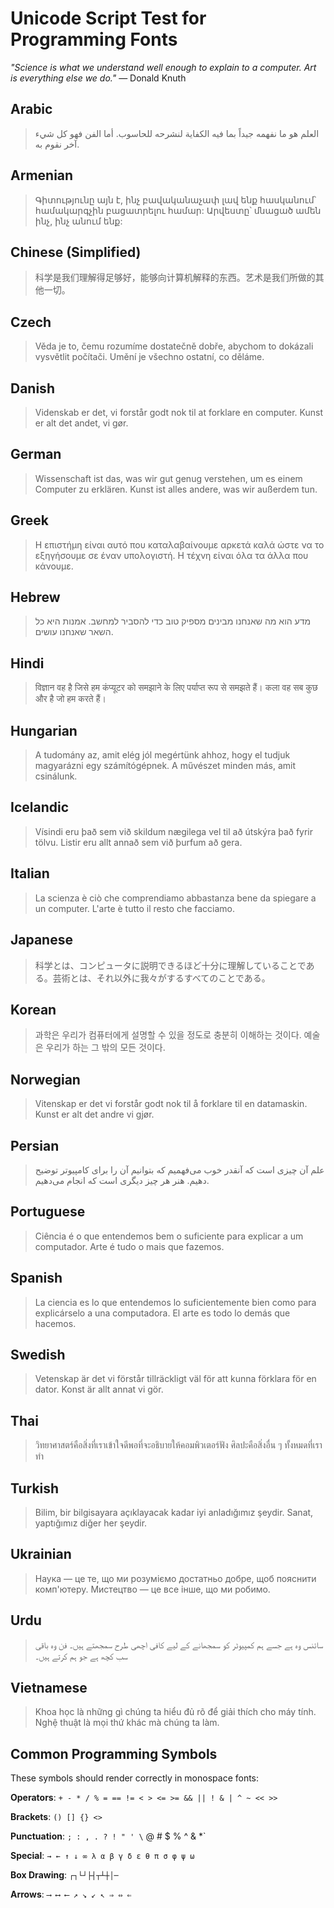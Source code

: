 # Unicode Script Test for Programming Fonts

*"Science is what we understand well enough to explain to a computer. Art is everything else we do."* — Donald Knuth

## Arabic
> العلم هو ما نفهمه جيداً بما فيه الكفاية لنشرحه للحاسوب. أما الفن فهو كل شيء آخر نقوم به.

## Armenian
> Գիտությունը այն է, ինչ բավականաչափ լավ ենք հասկանում՝ համակարգչին բացատրելու համար: Արվեստը՝ մնացած ամեն ինչ, ինչ անում ենք:

## Chinese (Simplified)
> 科学是我们理解得足够好，能够向计算机解释的东西。艺术是我们所做的其他一切。

## Czech
> Věda je to, čemu rozumíme dostatečně dobře, abychom to dokázali vysvětlit počítači. Umění je všechno ostatní, co děláme.

## Danish
> Videnskab er det, vi forstår godt nok til at forklare en computer. Kunst er alt det andet, vi gør.

## German
> Wissenschaft ist das, was wir gut genug verstehen, um es einem Computer zu erklären. Kunst ist alles andere, was wir außerdem tun.

## Greek
> Η επιστήμη είναι αυτό που καταλαβαίνουμε αρκετά καλά ώστε να το εξηγήσουμε σε έναν υπολογιστή. Η τέχνη είναι όλα τα άλλα που κάνουμε.

## Hebrew
> מדע הוא מה שאנחנו מבינים מספיק טוב כדי להסביר למחשב. אמנות היא כל השאר שאנחנו עושים.

## Hindi
> विज्ञान वह है जिसे हम कंप्यूटर को समझाने के लिए पर्याप्त रूप से समझते हैं। कला वह सब कुछ और है जो हम करते हैं।

## Hungarian
> A tudomány az, amit elég jól megértünk ahhoz, hogy el tudjuk magyarázni egy számítógépnek. A művészet minden más, amit csinálunk.

## Icelandic
> Vísindi eru það sem við skildum nægilega vel til að útskýra það fyrir tölvu. Listir eru allt annað sem við þurfum að gera.

## Italian
> La scienza è ciò che comprendiamo abbastanza bene da spiegare a un computer. L'arte è tutto il resto che facciamo.

## Japanese
> 科学とは、コンピュータに説明できるほど十分に理解していることである。芸術とは、それ以外に我々がするすべてのことである。

## Korean
> 과학은 우리가 컴퓨터에게 설명할 수 있을 정도로 충분히 이해하는 것이다. 예술은 우리가 하는 그 밖의 모든 것이다.

## Norwegian
> Vitenskap er det vi forstår godt nok til å forklare til en datamaskin. Kunst er alt det andre vi gjør.

## Persian
> علم آن چیزی است که آنقدر خوب می‌فهمیم که بتوانیم آن را برای کامپیوتر توضیح دهیم. هنر هر چیز دیگری است که انجام می‌دهیم.

## Portuguese
> Ciência é o que entendemos bem o suficiente para explicar a um computador. Arte é tudo o mais que fazemos.

## Spanish
> La ciencia es lo que entendemos lo suficientemente bien como para explicárselo a una computadora. El arte es todo lo demás que hacemos.

## Swedish
> Vetenskap är det vi förstår tillräckligt väl för att kunna förklara för en dator. Konst är allt annat vi gör.

## Thai
> วิทยาศาสตร์คือสิ่งที่เราเข้าใจดีพอที่จะอธิบายให้คอมพิวเตอร์ฟัง ศิลปะคือสิ่งอื่น ๆ ทั้งหมดที่เราทำ

## Turkish
> Bilim, bir bilgisayara açıklayacak kadar iyi anladığımız şeydir. Sanat, yaptığımız diğer her şeydir.

## Ukrainian
> Наука — це те, що ми розуміємо достатньо добре, щоб пояснити комп'ютеру. Мистецтво — це все інше, що ми робимо.

## Urdu
> سائنس وہ ہے جسے ہم کمپیوٹر کو سمجھانے کے لیے کافی اچھی طرح سمجھتے ہیں۔ فن وہ باقی سب کچھ ہے جو ہم کرتے ہیں۔

## Vietnamese
> Khoa học là những gì chúng ta hiểu đủ rõ để giải thích cho máy tính. Nghệ thuật là mọi thứ khác mà chúng ta làm.

## Common Programming Symbols
These symbols should render correctly in monospace fonts:

**Operators**: `+ - * / % = == != < > <= >= && || ! & | ^ ~ << >>`

**Brackets**: `() [] {} <>`

**Punctuation**: `; : , . ? ! " ' \` @ # $ % ^ & *`

**Special**: `→ ← ↑ ↓ ∞ λ α β γ δ ε θ π σ φ ψ ω`

**Box Drawing**: `┌┐└┘├┤┬┴┼│─`

**Arrows**: `⟶ ⟷ ⟵ ↗ ↘ ↙ ↖ ⇒ ⇔ ⇐`